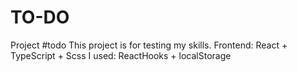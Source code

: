 # TO-DO
Project #todo
This project is for testing my skills. 
Frontend: React + TypeScript + Scss
I used: ReactHooks + localStorage
